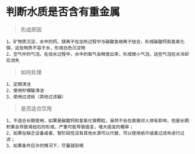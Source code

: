 # 判断水质是否含有重金属
> 形成原因
```
1、矿物质沉淀，水中的钙、镁离子在加热过程中与碳酸氢根离子结合，形成碳酸钙和氢氧化镁，这些物质不容于水，形成白色沉淀物
2、空气中的气泡，在烧水过程中，水中的氧气会释放出来，形成微小气泡，这些气泡在水冷却后消失
```
> 如何处理
```
1、定期清洁
2、使用柠檬酸清洁
3、使用过滤纸（其他过滤器）
```
> 是否适合饮用
```
1、不适合长期使用，如果是碳酸钙和氢氧化镁颗粒，虽然不会在直接对人体有影响，但是长期积累会导致肾结石的形成，严重可能导致癌变，增大癌变的概率；
2、如果在缺乏设备或者，暂阶段性没有其他水源可以代替，可以使用纸巾或者过滤布进行过滤；
3、如果条件应许的情况下，尽量就别喝

```

